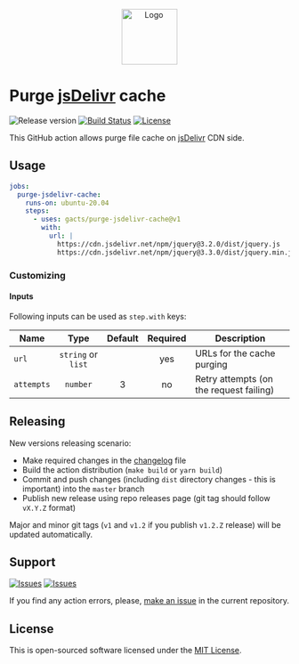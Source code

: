 <p align="center">
  <img src="https://avatars.githubusercontent.com/u/6191378?s=200&v=4" alt="Logo" width="100" />
</p>

# Purge [jsDelivr][jsdelivr] cache

![Release version][badge_release_version]
[![Build Status][badge_build]][link_build]
[![License][badge_license]][link_license]

This GitHub action allows purge file cache on [jsDelivr][jsdelivr] CDN side.

## Usage

```yaml
jobs:
  purge-jsdelivr-cache:
    runs-on: ubuntu-20.04
    steps:
      - uses: gacts/purge-jsdelivr-cache@v1
        with:
          url: |
            https://cdn.jsdelivr.net/npm/jquery@3.2.0/dist/jquery.js
            https://cdn.jsdelivr.net/npm/jquery@3.3.0/dist/jquery.min.js
```

### Customizing

#### Inputs

Following inputs can be used as `step.with` keys:

| Name       |        Type        | Default | Required | Description                             |
|------------|:------------------:|:-------:|:--------:|-----------------------------------------|
| `url`      | `string` or `list` |         |   yes    | URLs for the cache purging              |
| `attempts` |      `number`      |    3    |    no    | Retry attempts (on the request failing) |

## Releasing

New versions releasing scenario:

- Make required changes in the [changelog](CHANGELOG.md) file
- Build the action distribution (`make build` or `yarn build`)
- Commit and push changes (including `dist` directory changes - this is important) into the `master` branch
- Publish new release using repo releases page (git tag should follow `vX.Y.Z` format)

Major and minor git tags (`v1` and `v1.2` if you publish `v1.2.Z` release) will be updated automatically.

## Support

[![Issues][badge_issues]][link_issues]
[![Issues][badge_pulls]][link_pulls]

If you find any action errors, please, [make an issue][link_create_issue] in the current repository.

## License

This is open-sourced software licensed under the [MIT License][link_license].

[badge_build]:https://img.shields.io/github/workflow/status/gacts/purge-jsdelivr-cache/tests?maxAge=30
[badge_release_version]:https://img.shields.io/github/release/gacts/purge-jsdelivr-cache.svg?maxAge=30
[badge_license]:https://img.shields.io/github/license/gacts/purge-jsdelivr-cache.svg?longCache=true
[badge_release_date]:https://img.shields.io/github/release-date/gacts/purge-jsdelivr-cache.svg?maxAge=180
[badge_commits_since_release]:https://img.shields.io/github/commits-since/gacts/purge-jsdelivr-cache/latest.svg?maxAge=45
[badge_issues]:https://img.shields.io/github/issues/gacts/purge-jsdelivr-cache.svg?maxAge=45
[badge_pulls]:https://img.shields.io/github/issues-pr/gacts/purge-jsdelivr-cache.svg?maxAge=45

[link_build]:https://github.com/gacts/purge-jsdelivr-cache/actions
[link_license]:https://github.com/gacts/purge-jsdelivr-cache/blob/master/LICENSE
[link_issues]:https://github.com/gacts/purge-jsdelivr-cache/issues
[link_create_issue]:https://github.com/gacts/purge-jsdelivr-cache/issues/new
[link_pulls]:https://github.com/gacts/purge-jsdelivr-cache/pulls

[jsdelivr]:https://www.jsdelivr.com/

